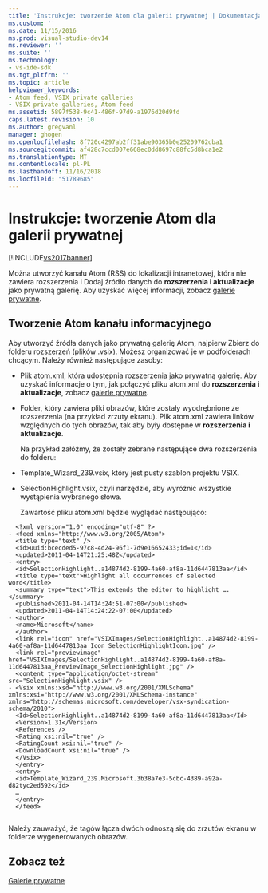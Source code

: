 ```yaml
---
title: 'Instrukcje: tworzenie Atom dla galerii prywatnej | Dokumentacja firmy Microsoft'
ms.custom: ''
ms.date: 11/15/2016
ms.prod: visual-studio-dev14
ms.reviewer: ''
ms.suite: ''
ms.technology:
- vs-ide-sdk
ms.tgt_pltfrm: ''
ms.topic: article
helpviewer_keywords:
- Atom feed, VSIX private galleries
- VSIX private galleries, Atom feed
ms.assetid: 5897f538-9c41-486f-97d9-a1976d20d9fd
caps.latest.revision: 10
ms.author: gregvanl
manager: ghogen
ms.openlocfilehash: 8f720c4297ab2ff31abe90365b0e25209762dba1
ms.sourcegitcommit: af428c7ccd007e668ec0dd8697c88fc5d8bca1e2
ms.translationtype: MT
ms.contentlocale: pl-PL
ms.lasthandoff: 11/16/2018
ms.locfileid: "51789685"
---
```

# <a name="how-to-create-an-atom-feed-for-a-private-gallery"></a>Instrukcje: tworzenie Atom dla galerii prywatnej
[!INCLUDE[vs2017banner](../includes/vs2017banner.md)]

Można utworzyć kanału Atom (RSS) do lokalizacji intranetowej, która nie zawiera rozszerzenia i Dodaj źródło danych do **rozszerzenia i aktualizacje** jako prywatną galerię. Aby uzyskać więcej informacji, zobacz [galerie prywatne](../extensibility/private-galleries.md).  
  
## <a name="creating-an-atom-feed"></a>Tworzenie Atom kanału informacyjnego  
 Aby utworzyć źródła danych jako prywatną galerię Atom, najpierw Zbierz do folderu rozszerzeń (plików .vsix). Możesz organizować je w podfolderach chcącym. Należy również następujące zasoby:  
  
- Plik atom.xml, która udostępnia rozszerzenia jako prywatną galerię. Aby uzyskać informacje o tym, jak połączyć pliku atom.xml do **rozszerzenia i aktualizacje**, zobacz [galerie prywatne](../extensibility/private-galleries.md).  
  
- Folder, który zawiera pliki obrazów, które zostały wyodrębnione ze rozszerzenia (na przykład zrzuty ekranu). Plik atom.xml zawiera linków względnych do tych obrazów, tak aby były dostępne w **rozszerzenia i aktualizacje**.  
  
  Na przykład załóżmy, że zostały zebrane następujące dwa rozszerzenia do folderu:  
  
- Template_Wizard_239.vsix, który jest pusty szablon projektu VSIX.  
  
- SelectionHighlight.vsix, czyli narzędzie, aby wyróżnić wszystkie wystąpienia wybranego słowa.  
  
  Zawartość pliku atom.xml będzie wyglądać następująco:  
  
```  
  <?xml version="1.0" encoding="utf-8" ?>   
- <feed xmlns="http://www.w3.org/2005/Atom">  
  <title type="text" />   
  <id>uuid:bcecded5-97c8-4d24-96f1-7d9e16652433;id=1</id>   
  <updated>2011-04-14T21:25:48Z</updated>   
- <entry>  
  <id>SelectionHighlight..a14874d2-8199-4a60-af8a-11d6447813aa</id>   
  <title type="text">Highlight all occurrences of selected word</title>   
  <summary type="text">This extends the editor to highlight ….</summary>   
  <published>2011-04-14T14:24:51-07:00</published>   
  <updated>2011-04-14T14:24:22-07:00</updated>   
- <author>  
  <name>Microsoft</name>   
  </author>  
  <link rel="icon" href="VSIXImages/SelectionHighlight..a14874d2-8199-4a60-af8a-11d6447813aa_Icon_SelectionHighlightIcon.jpg" />   
  <link rel="previewimage" href="VSIXImages/SelectionHighlight..a14874d2-8199-4a60-af8a-11d6447813aa_PreviewImage_SelectionHighlight.jpg" />   
  <content type="application/octet-stream" src="SelectionHighlight.vsix" />   
- <Vsix xmlns:xsd="http://www.w3.org/2001/XMLSchema" xmlns:xsi="http://www.w3.org/2001/XMLSchema-instance" xmlns="http://schemas.microsoft.com/developer/vsx-syndication-schema/2010">  
  <Id>SelectionHighlight..a14874d2-8199-4a60-af8a-11d6447813aa</Id>   
  <Version>1.31</Version>   
  <References />   
  <Rating xsi:nil="true" />   
  <RatingCount xsi:nil="true" />   
  <DownloadCount xsi:nil="true" />   
  </Vsix>  
  </entry>  
- <entry>  
  <id>Template_Wizard_239.Microsoft.3b38a7e3-5cbc-4389-a92a-d82tyc2ed592</id>   
  …  
  </entry>  
  </feed>  
  
```  
  
 Należy zauważyć, że tagów łącza dwóch odnoszą się do zrzutów ekranu w folderze wygenerowanych obrazów.  
  
## <a name="see-also"></a>Zobacz też  
 [Galerie prywatne](../extensibility/private-galleries.md)

